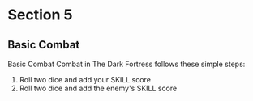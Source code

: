 # Section 5

## Basic Combat

Basic Combat
Combat in The Dark Fortress follows these simple steps:
1. Roll two dice and add your SKILL score
2. Roll two dice and add the enemy's SKILL score
